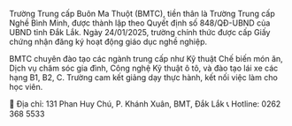 Trường Trung cấp Buôn Ma Thuột (BMTC), tiền thân là Trường Trung cấp Nghề Bình Minh, được thành lập theo Quyết định số 848/QĐ-UBND của UBND tỉnh Đắk Lắk. Ngày 24/01/2025, trường chính thức được cấp Giấy chứng nhận đăng ký hoạt động giáo dục nghề nghiệp.

BMTC chuyên đào tạo các ngành trung cấp như Kỹ thuật Chế biến món ăn, Dịch vụ chăm sóc gia đình, Công nghệ Kỹ thuật ô tô, và đào tạo lái xe các hạng B1, B2, C. Trường cam kết giảng dạy thực hành, kết nối việc làm cho học viên.

📍 Địa chỉ: 131 Phan Huy Chú, P. Khánh Xuân, BMT, Đắk Lắk
📞 Hotline: 0262 368 5533







